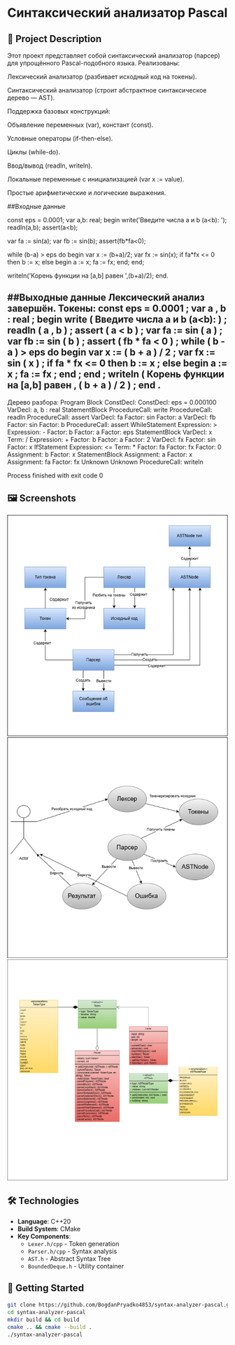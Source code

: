 # Синтаксический анализатор Pascal

## 📖 Project Description

Этот проект представляет собой синтаксический анализатор (парсер) для упрощённого Pascal-подобного языка.
Реализованы:

Лексический анализатор (разбивает исходный код на токены).

Синтаксический анализатор (строит абстрактное синтаксическое дерево — AST).

Поддержка базовых конструкций:

Объявление переменных (var), констант (const).

Условные операторы (if-then-else).

Циклы (while-do).

Ввод/вывод (readln, writeln).

Локальные переменные с инициализацией (var x := value).

Простые арифметические и логические выражения.

##Входные данные

const eps = 0.0001;
var a,b: real;
begin
  write('Введите числа a и b (a<b): ');
  readln(a,b);
  assert(a<b);

  var fa := sin(a);
  var fb := sin(b);
  assert(fb*fa<0);

  while (b-a) > eps do
  begin
    var x := (b+a)/2;
    var fx := sin(x);
    if fa*fx <= 0 then
      b := x;
    else
    begin
      a := x;
      fa := fx;
    end;
  end;

  writeln('Корень функции на [a,b] равен ',(b+a)/2);
end.


##Выходные данные
Лексический анализ завершён. Токены:
const eps = 0.0001 ; var a , b : real ; begin write ( Введите числа a и b (a<b):  ) ; readln ( a , b ) ; assert ( a < b
) ; var fa := sin ( a ) ; var fb := sin ( b ) ; assert ( fb * fa < 0 ) ; while ( b - a ) > eps do begin var x := ( b + a
 ) / 2 ; var fx := sin ( x ) ; if fa * fx <= 0 then b := x ; else begin a := x ; fa := fx ; end ; end ; writeln ( Корень
 функции на [a,b] равен  , ( b + a ) / 2 ) ; end .
-----------------------
Дерево разбора:
Program
  Block
    ConstDecl:
      ConstDecl: eps = 0.000100
    VarDecl: a, b : real
    StatementBlock
      ProcedureCall: write
      ProcedureCall: readln
      ProcedureCall: assert
      VarDecl: fa
        Factor: sin
          Factor: a
      VarDecl: fb
        Factor: sin
          Factor: b
      ProcedureCall: assert
      WhileStatement
        Expression: >
          Expression: -
            Factor: b
            Factor: a
          Factor: eps
        StatementBlock
          VarDecl: x
            Term: /
              Expression: +
                Factor: b
                Factor: a
              Factor: 2
          VarDecl: fx
            Factor: sin
              Factor: x
          IfStatement
            Expression: <=
              Term: *
                Factor: fa
                Factor: fx
              Factor: 0
            Assignment: b
              Factor: x
            StatementBlock
              Assignment: a
                Factor: x
              Assignment: fa
                Factor: fx
          Unknown
      Unknown
      ProcedureCall: writeln

Process finished with exit code 0


## 🖼️ Screenshots

<div align="center">
  <img src="img/ob.png" alt="">
  <img src="img/usc.png" alt="" >
  
  <img src="img/cl.png" alt="">

</div>

## 🛠️ Technologies
- **Language**: C++20
- **Build System**: CMake
- **Key Components**:
  - `Lexer.h/cpp` - Token generation
  - `Parser.h/cpp` - Syntax analysis
  - `AST.h` - Abstract Syntax Tree
  - `BoundedDeque.h` - Utility container

## 🚀 Getting Started
```bash
git clone https://github.com/BogdanPryadko4853/syntax-analyzer-pascal.git
cd syntax-analyzer-pascal
mkdir build && cd build
cmake .. && cmake --build .
./syntax-analyzer-pascal
